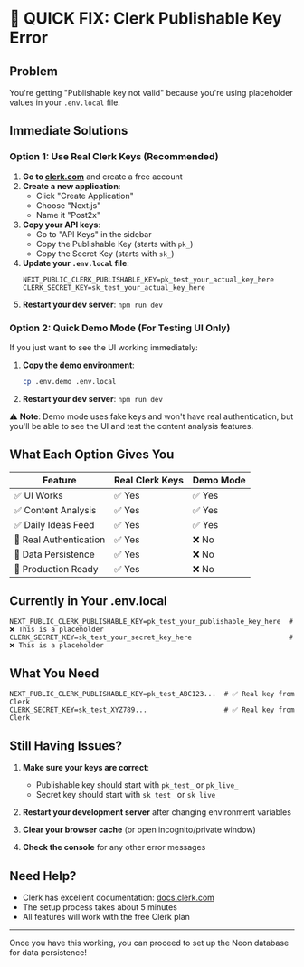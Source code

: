# 🚨 QUICK FIX: Clerk Publishable Key Error

## Problem
You're getting "Publishable key not valid" because you're using placeholder values in your `.env.local` file.

## Immediate Solutions

### Option 1: Use Real Clerk Keys (Recommended)
1. **Go to [clerk.com](https://clerk.com)** and create a free account
2. **Create a new application**:
   - Click "Create Application"
   - Choose "Next.js"
   - Name it "Post2x"
3. **Copy your API keys**:
   - Go to "API Keys" in the sidebar
   - Copy the Publishable Key (starts with `pk_`)
   - Copy the Secret Key (starts with `sk_`)
4. **Update your `.env.local` file**:
   ```env
   NEXT_PUBLIC_CLERK_PUBLISHABLE_KEY=pk_test_your_actual_key_here
   CLERK_SECRET_KEY=sk_test_your_actual_key_here
   ```
5. **Restart your dev server**: `npm run dev`

### Option 2: Quick Demo Mode (For Testing UI Only)
If you just want to see the UI working immediately:

1. **Copy the demo environment**:
   ```bash
   cp .env.demo .env.local
   ```

2. **Restart your dev server**: `npm run dev`

⚠️ **Note**: Demo mode uses fake keys and won't have real authentication, but you'll be able to see the UI and test the content analysis features.

## What Each Option Gives You

| Feature | Real Clerk Keys | Demo Mode |
|---------|----------------|-----------|
| ✅ UI Works | ✅ Yes | ✅ Yes |
| ✅ Content Analysis | ✅ Yes | ✅ Yes |
| ✅ Daily Ideas Feed | ✅ Yes | ✅ Yes |
| 🔐 Real Authentication | ✅ Yes | ❌ No |
| 💾 Data Persistence | ✅ Yes | ❌ No |
| 🚀 Production Ready | ✅ Yes | ❌ No |

## Currently in Your .env.local
```env
NEXT_PUBLIC_CLERK_PUBLISHABLE_KEY=pk_test_your_publishable_key_here  # ❌ This is a placeholder
CLERK_SECRET_KEY=sk_test_your_secret_key_here                        # ❌ This is a placeholder
```

## What You Need
```env
NEXT_PUBLIC_CLERK_PUBLISHABLE_KEY=pk_test_ABC123...  # ✅ Real key from Clerk
CLERK_SECRET_KEY=sk_test_XYZ789...                   # ✅ Real key from Clerk
```

## Still Having Issues?

1. **Make sure your keys are correct**:
   - Publishable key should start with `pk_test_` or `pk_live_`
   - Secret key should start with `sk_test_` or `sk_live_`

2. **Restart your development server** after changing environment variables

3. **Clear your browser cache** (or open incognito/private window)

4. **Check the console** for any other error messages

## Need Help?
- Clerk has excellent documentation: [docs.clerk.com](https://docs.clerk.com)
- The setup process takes about 5 minutes
- All features will work with the free Clerk plan

---

Once you have this working, you can proceed to set up the Neon database for data persistence!
